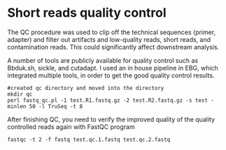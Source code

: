# Short reads quality control

The QC procedure was used to clip off the technical sequences (primer, adapter) and filter out artifacts and low-quality reads, short reads, and contamination reads. This could significantly affect downstream analysis.

A number of tools are publicly available for quality control such as Bbduk.sh, sickle, and cutadapt. 
I used an in house pipeline in EBG, which integrated multiple tools, in order to get the good quality control results.

```
#created qc directory and moved into the directory
mkdir qc
perl fastq_qc.pl -1 test.R1.fastq.gz -2 test.R2.fastq.gz -s test -minlen 50 -l TruSeq -t 8
```

After finishing QC, you need to verify the improved quality of the quality controlled reads again with FastQC program
```
fastqc -t 2 -f fastq test.qc.1.fastq test.qc.2.fastq
```
